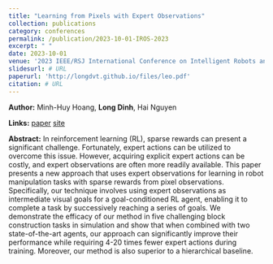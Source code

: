```yaml
---
title: "Learning from Pixels with Expert Observations"
collection: publications
category: conferences
permalink: /publication/2023-10-01-IROS-2023
excerpt: " "
date: 2023-10-01
venue: '2023 IEEE/RSJ International Conference on Intelligent Robots and Systems (IROS)'
slidesurl: # URL
paperurl: 'http://longdvt.github.io/files/leo.pdf'
citation: # URL
---
```

**Author:** Minh-Huy Hoang, **Long Dinh**, Hai Nguyen

**Links:** [paper](https://ieeexplore.ieee.org/abstract/document/10342043)    [site](https://sites.google.com/view/leo-rb)

**Abstract:** In reinforcement learning (RL), sparse rewards can present a significant challenge. Fortunately, expert actions can be utilized to overcome this issue. However, acquiring explicit expert actions can be costly, and expert observations are often more readily available. This paper presents a new approach that uses expert observations for learning in robot manipulation tasks with sparse rewards from pixel observations. Specifically, our technique involves using expert observations as intermediate visual goals for a goal-conditioned RL agent, enabling it to complete a task by successively reaching a series of goals. We demonstrate the efficacy of our method in five challenging block construction tasks in simulation and show that when combined with two state-of-the-art agents, our approach can significantly improve their performance while requiring 4-20 times fewer expert actions during training. Moreover, our method is also superior to a hierarchical baseline.